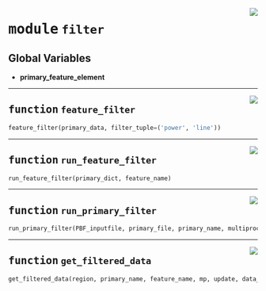 <!-- markdownlint-disable -->

<a href="https://github.com/pypsa-meets-earth/earth-osm/blob/main/earth_osm/filter.py#L0"><img align="right" style="float:right;" src="https://img.shields.io/badge/-source-cccccc?style=flat-square"></a>

# <kbd>module</kbd> `filter`




**Global Variables**
---------------
- **primary_feature_element**

---

<a href="https://github.com/pypsa-meets-earth/earth-osm/blob/main/earth_osm/filter.py#L27"><img align="right" style="float:right;" src="https://img.shields.io/badge/-source-cccccc?style=flat-square"></a>

## <kbd>function</kbd> `feature_filter`

```python
feature_filter(primary_data, filter_tuple=('power', 'line'))
```






---

<a href="https://github.com/pypsa-meets-earth/earth-osm/blob/main/earth_osm/filter.py#L40"><img align="right" style="float:right;" src="https://img.shields.io/badge/-source-cccccc?style=flat-square"></a>

## <kbd>function</kbd> `run_feature_filter`

```python
run_feature_filter(primary_dict, feature_name)
```






---

<a href="https://github.com/pypsa-meets-earth/earth-osm/blob/main/earth_osm/filter.py#L59"><img align="right" style="float:right;" src="https://img.shields.io/badge/-source-cccccc?style=flat-square"></a>

## <kbd>function</kbd> `run_primary_filter`

```python
run_primary_filter(PBF_inputfile, primary_file, primary_name, multiprocess)
```






---

<a href="https://github.com/pypsa-meets-earth/earth-osm/blob/main/earth_osm/filter.py#L93"><img align="right" style="float:right;" src="https://img.shields.io/badge/-source-cccccc?style=flat-square"></a>

## <kbd>function</kbd> `get_filtered_data`

```python
get_filtered_data(region, primary_name, feature_name, mp, update, data_dir)
```






